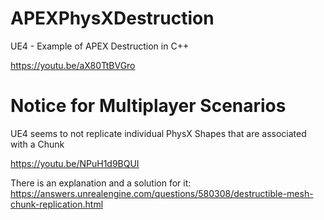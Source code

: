 # APEXPhysXDestruction
UE4 - Example of APEX Destruction in  C++

https://youtu.be/aX80TtBVGro

# Notice for Multiplayer Scenarios
UE4 seems to not replicate individual PhysX Shapes that are associated with a Chunk

https://youtu.be/NPuH1d9BQUI

There is an explanation and a solution for it: https://answers.unrealengine.com/questions/580308/destructible-mesh-chunk-replication.html
